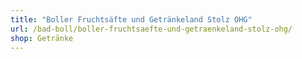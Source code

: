 ```yaml
---
title: "Boller Fruchtsäfte und Getränkeland Stolz OHG"
url: /bad-boll/boller-fruchtsaefte-und-getraenkeland-stolz-ohg/
shop: Getränke
---
```

